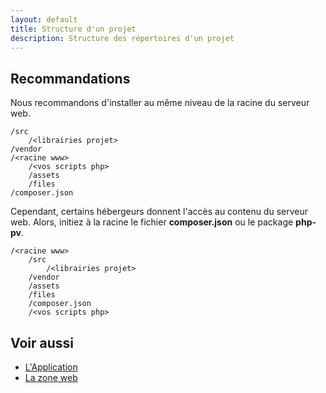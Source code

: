 ```yaml
---
layout: default
title: Structure d'un projet
description: Structure des répertoires d'un projet
---
```


## Recommandations

Nous recommandons d'installer au même niveau de la racine du serveur web.

```
/src
	/<librairies projet>
/vendor
/<racine www>
	/<vos scripts php>
	/assets
	/files
/composer.json
```

Cependant, certains hébergeurs donnent l'accès au contenu du serveur web. Alors, initiez à la racine le fichier **composer.json** ou le package **php-pv**.

```
/<racine www>
	/src
		/<librairies projet>
	/vendor
	/assets
	/files
	/composer.json
	/<vos scripts php>
```

## Voir aussi

- [L'Application](application.html)
- [La zone web](zoneweb/zoneweb.html)
